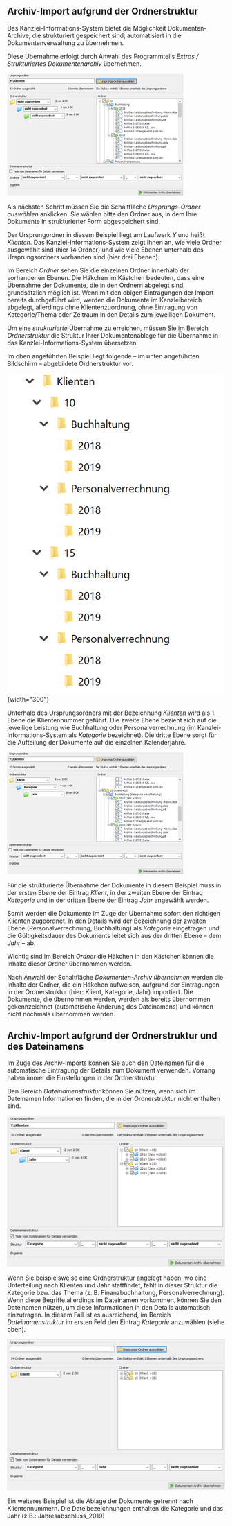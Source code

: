 ## Archiv-Import aufgrund der Ordnerstruktur

Das Kanzlei-Informations-System bietet die Möglichkeit
Dokumenten-Archive, die strukturiert gespeichert sind, automatisiert in
die Dokumentenverwaltung zu übernehmen.

Diese Übernahme erfolgt durch Anwahl des Programmteils *Extras / Strukturiertes Dokumentenarchiv* übernehmen.

![Auswahl Ordner im Explorer](<img/image253.png>)

Als nächsten Schritt müssen Sie die Schaltfläche *Ursprungs-Ordner
auswählen* anklicken. Sie wählen bitte den Ordner aus, in dem Ihre
Dokumente in strukturierter Form abgespeichert sind.

Der Ursprungordner in diesem Beispiel liegt am Laufwerk *Y* und heißt
*Klienten*. Das Kanzlei-Informations-System zeigt Ihnen an, wie viele
Ordner ausgewählt sind (hier 14 Ordner) und wie viele Ebenen unterhalb
des Ursprungsordners vorhanden sind (hier drei Ebenen).

Im Bereich *Ordner* sehen Sie die einzelnen Ordner innerhalb der
vorhandenen Ebenen. Die Häkchen im Kästchen bedeuten, dass eine
Übernahme der Dokumente, die in den Ordnern abgelegt sind, grundsätzlich
möglich ist. Wenn mit den obigen Eintragungen der Import bereits
durchgeführt wird, werden die Dokumente im Kanzleibereich abgelegt,
allerdings ohne Klientenzuordnung, ohne Eintragung von Kategorie/Thema
oder Zeitraum in den Details zum jeweiligen Dokument.

Um eine *strukturierte* Übernahme zu erreichen, müssen Sie im Bereich
*Ordnerstruktur* die Struktur Ihrer Dokumentenablage für die Übernahme
in das Kanzlei-Informations-System übersetzen.

Im oben angeführten Beispiel liegt folgende – im unten angeführten
Bildschirm – abgebildete Ordnerstruktur vor.

![Archiv Import - Ordnerstruktur Bsp](<img/image254.png>){width="300"}

Unterhalb des Ursprungsordners mit der Bezeichnung *Klienten* wird
als 1. Ebene die Klientennummer geführt. Die zweite Ebene bezieht sich
auf die jeweilige Leistung wie Buchhaltung oder Personalverrechnung (im
Kanzlei-Informations-System als *Kategorie* bezeichnet). Die dritte
Ebene sorgt für die Aufteilung der Dokumente auf die einzelnen
Kalenderjahre.

![Dokumenten-Archiv übernehmen](<img/image255.png>)

Für die strukturierte Übernahme der Dokumente in diesem Beispiel muss in
der ersten Ebene der Eintrag *Klient*, in der zweiten Ebene der Eintrag
*Kategorie* und in der dritten Ebene der Eintrag *Jahr* angewählt
werden.

Somit werden die Dokumente im Zuge der Übernahme sofort den richtigen
Klienten zugeordnet. In den Details wird der Bezeichnung der zweiten
Ebene (Personalverrechnung, Buchhaltung) als *Kategorie* eingetragen und
die Gültigkeitsdauer des Dokuments leitet sich aus der dritten Ebene –
dem *Jahr* – ab.

Wichtig sind im Bereich *Ordner* die Häkchen in den Kästchen können die
Inhalte dieser Ordner übernommen werden.

Nach Anwahl der Schaltfläche *Dokumenten-Archiv übernehmen* werden die
Inhalte der Ordner, die ein Häkchen aufweisen, aufgrund der Eintragungen
in der Ordnerstruktur (hier: Klient, Kategorie, Jahr) importiert. Die
Dokumente, die übernommen werden, werden als bereits übernommen
gekennzeichnet (automatische Änderung des Dateinamens) und können nicht
nochmals übernommen werden.

## Archiv-Import aufgrund der Ordnerstruktur und des Dateinamens

Im Zuge des Archiv-Imports können Sie auch den Dateinamen für die
automatische Ein­tragung der Details zum Dokument verwenden. Vorrang
haben immer die Einstellungen in der Ordnerstruktur.

Den Bereich *Dateinamenstruktur* können Sie nützen, wenn sich im
Dateinamen Informationen finden, die in der Ordnerstruktur nicht
enthalten sind.

![Archiv Import - Dateinamenstruktur I](<img/image256.png>)

Wenn Sie beispielsweise eine Ordnerstruktur angelegt haben, wo eine
Unterteilung nach Klienten und Jahr stattfindet, fehlt in dieser
Struktur die Kategorie bzw. das Thema (z. B. Finanzbuchhaltung,
Personalverrechnung). Wenn diese Begriffe allerdings im Dateinamen
vorkommen, können Sie den Dateinamen nützen, um diese Informationen in
den Details automatisch einzutragen. In diesem Fall ist es ausreichend,
im Bereich *Dateinamenstruktur* im ersten Feld den Eintrag *Kategorie*
anzuwählen (siehe oben).

![Archiv Import - Dateinamenstruktur II](<img/image257.png>)

Ein weiteres Beispiel ist die Ablage der Dokumente getrennt nach
Klientennummern. Die Dateibezeichnungen enthalten die Kategorie und das
Jahr (z.B.: Jahresabschluss_2019)
